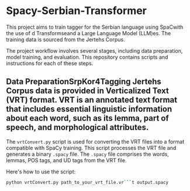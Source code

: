 # Spacy-Serbian-Transformer

This project aims to train tagger for the Serbian language using SpaCwith the use of d Transformseand a Large Language Model (LLM)es. The training data is sourced from the Jertehs Corpus.

The project workflow involves several stages, including data preparation, model training, and evaluation. This repository contains scripts and instructions for each of these steps.

## Data PreparationSrpKor4Tagging Jertehs Corpus data is provided in Verticalized Text (VRT) format. VRT is an annotated text format that includes essential linguistic information about each word, such as its lemma, part of speech, and morphological attributes.

The `vrtConvert.py` script is used for converting the VRT files into a format compatible with SpaCy training. This script processes the VRT file and generates a binary `.spacy` file. The `.spacy` file comprises the words, lemmas, POS tags, and UD tags from the VRT file.

Here's how to use the script:

```bash
python vrtConvert.py path_to_your_vrt_file.vr```t output.spacy
```
